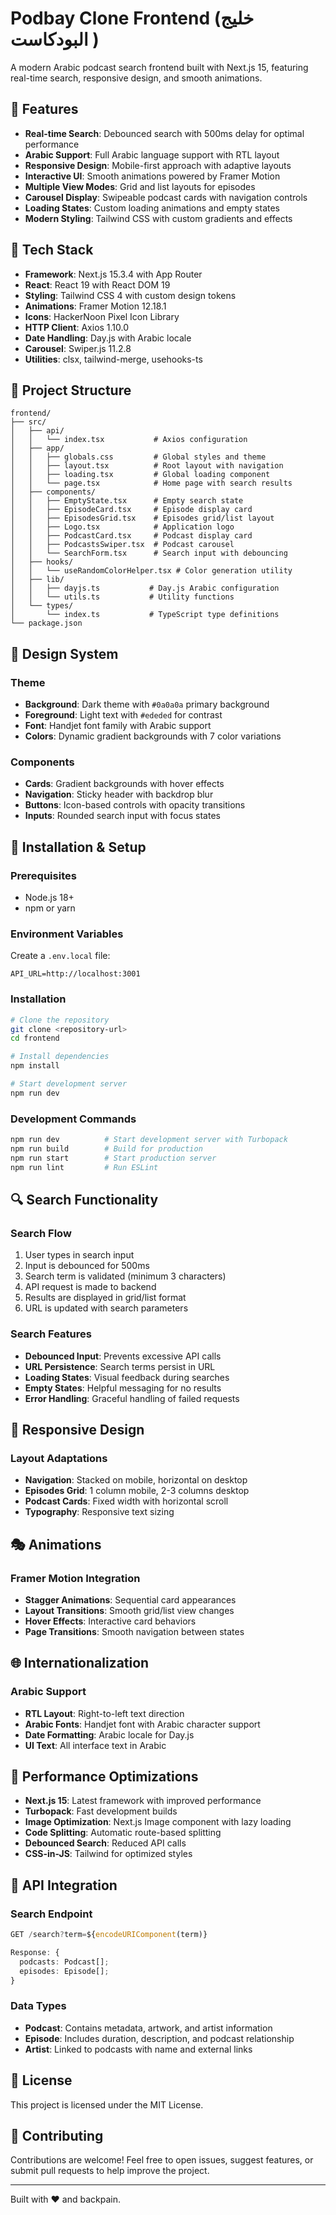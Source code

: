 # Podbay Clone Frontend (خليج البودكاست )

A modern Arabic podcast search frontend built with Next.js 15, featuring real-time search, responsive design, and smooth animations.

## 🌟 Features

- **Real-time Search**: Debounced search with 500ms delay for optimal performance
- **Arabic Support**: Full Arabic language support with RTL layout
- **Responsive Design**: Mobile-first approach with adaptive layouts
- **Interactive UI**: Smooth animations powered by Framer Motion
- **Multiple View Modes**: Grid and list layouts for episodes
- **Carousel Display**: Swipeable podcast cards with navigation controls
- **Loading States**: Custom loading animations and empty states
- **Modern Styling**: Tailwind CSS with custom gradients and effects

## 🚀 Tech Stack

- **Framework**: Next.js 15.3.4 with App Router
- **React**: React 19 with React DOM 19
- **Styling**: Tailwind CSS 4 with custom design tokens
- **Animations**: Framer Motion 12.18.1
- **Icons**: HackerNoon Pixel Icon Library
- **HTTP Client**: Axios 1.10.0
- **Date Handling**: Day.js with Arabic locale
- **Carousel**: Swiper.js 11.2.8
- **Utilities**: clsx, tailwind-merge, usehooks-ts

## 📁 Project Structure

```
frontend/
├── src/
│   ├── api/
│   │   └── index.tsx           # Axios configuration
│   ├── app/
│   │   ├── globals.css         # Global styles and theme
│   │   ├── layout.tsx          # Root layout with navigation
│   │   ├── loading.tsx         # Global loading component
│   │   └── page.tsx            # Home page with search results
│   ├── components/
│   │   ├── EmptyState.tsx      # Empty search state
│   │   ├── EpisodeCard.tsx     # Episode display card
│   │   ├── EpisodesGrid.tsx    # Episodes grid/list layout
│   │   ├── Logo.tsx            # Application logo
│   │   ├── PodcastCard.tsx     # Podcast display card
│   │   ├── PodcastsSwiper.tsx  # Podcast carousel
│   │   └── SearchForm.tsx      # Search input with debouncing
│   ├── hooks/
│   │   └── useRandomColorHelper.tsx # Color generation utility
│   ├── lib/
│   │   ├── dayjs.ts           # Day.js Arabic configuration
│   │   └── utils.ts           # Utility functions
│   └── types/
│       └── index.ts           # TypeScript type definitions
└── package.json
```

## 🎨 Design System

### Theme

- **Background**: Dark theme with `#0a0a0a` primary background
- **Foreground**: Light text with `#ededed` for contrast
- **Font**: Handjet font family with Arabic support
- **Colors**: Dynamic gradient backgrounds with 7 color variations

### Components

- **Cards**: Gradient backgrounds with hover effects
- **Navigation**: Sticky header with backdrop blur
- **Buttons**: Icon-based controls with opacity transitions
- **Inputs**: Rounded search input with focus states

## 🔧 Installation & Setup

### Prerequisites

- Node.js 18+
- npm or yarn

### Environment Variables

Create a `.env.local` file:

```env
API_URL=http://localhost:3001
```

### Installation

```bash
# Clone the repository
git clone <repository-url>
cd frontend

# Install dependencies
npm install

# Start development server
npm run dev
```

### Development Commands

```bash
npm run dev          # Start development server with Turbopack
npm run build        # Build for production
npm run start        # Start production server
npm run lint         # Run ESLint
```

## 🔍 Search Functionality

### Search Flow

1. User types in search input
2. Input is debounced for 500ms
3. Search term is validated (minimum 3 characters)
4. API request is made to backend
5. Results are displayed in grid/list format
6. URL is updated with search parameters

### Search Features

- **Debounced Input**: Prevents excessive API calls
- **URL Persistence**: Search terms persist in URL
- **Loading States**: Visual feedback during searches
- **Empty States**: Helpful messaging for no results
- **Error Handling**: Graceful handling of failed requests

## 📱 Responsive Design

### Layout Adaptations

- **Navigation**: Stacked on mobile, horizontal on desktop
- **Episodes Grid**: 1 column mobile, 2-3 columns desktop
- **Podcast Cards**: Fixed width with horizontal scroll
- **Typography**: Responsive text sizing

## 🎭 Animations

### Framer Motion Integration

- **Stagger Animations**: Sequential card appearances
- **Layout Transitions**: Smooth grid/list view changes
- **Hover Effects**: Interactive card behaviors
- **Page Transitions**: Smooth navigation between states

## 🌐 Internationalization

### Arabic Support

- **RTL Layout**: Right-to-left text direction
- **Arabic Fonts**: Handjet font with Arabic character support
- **Date Formatting**: Arabic locale for Day.js
- **UI Text**: All interface text in Arabic

## 🎯 Performance Optimizations

- **Next.js 15**: Latest framework with improved performance
- **Turbopack**: Fast development builds
- **Image Optimization**: Next.js Image component with lazy loading
- **Code Splitting**: Automatic route-based splitting
- **Debounced Search**: Reduced API calls
- **CSS-in-JS**: Tailwind for optimized styles

## 🔗 API Integration

### Search Endpoint

```typescript
GET /search?term=${encodeURIComponent(term)}

Response: {
  podcasts: Podcast[];
  episodes: Episode[];
}
```

### Data Types

- **Podcast**: Contains metadata, artwork, and artist information
- **Episode**: Includes duration, description, and podcast relationship
- **Artist**: Linked to podcasts with name and external links

## 📄 License

This project is licensed under the MIT License.

## 🤝 Contributing

Contributions are welcome! Feel free to open issues, suggest features, or submit pull requests to help improve the project.

---

Built with ❤️ and backpain.
